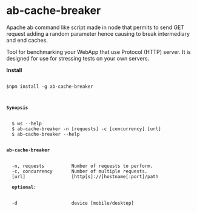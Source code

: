 # ab-cache-breaker
Apache ab command like script made in node that permits to send GET request adding a random parameter  hence causing to break intermediary and end caches.

Tool  for benchmarking your WebApp that use Protocol (HTTP) server. It is designed for use for stressing tests on your own servers. 

<strong>Install</strong>
<pre><code>
$npm install -g ab-cache-breaker
<br>

<strong>Synopsis</strong>
<br>
  $ ws --help
  $ ab-cache-breaker -n [requests] -c [concurrency] [url]
  $ ab-cache-breaker --help
<br>
<strong>ab-cache-breaker</strong>
<br>
  -n, requests          Number of requests to perform.
  -c, concurrency       Number of multiple requests.
  [url]                 [http[s]://]hostname[:port]/path
  
  <strong>optional:</strong>
<br>
  -d                    device [mobile/desktop] 
  
        
</code></pre>